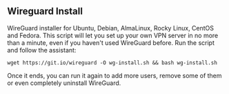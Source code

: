 ## Wireguard Install
WireGuard installer for Ubuntu, Debian, AlmaLinux, Rocky Linux, CentOS and Fedora.
This script will let you set up your own VPN server in no more than a minute, even if you haven't used WireGuard before.
Run the script and follow the assistant:

`wget https://git.io/wireguard -O wg-install.sh && bash wg-install.sh`

Once it ends, you can run it again to add more users, remove some of them or even completely uninstall WireGuard.
